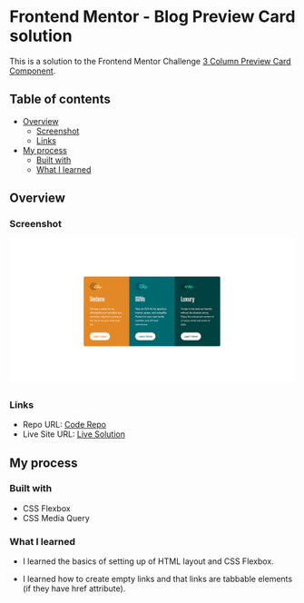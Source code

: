 # Frontend Mentor - Blog Preview Card solution

This is a solution to the Frontend Mentor Challenge [3 Column Preview Card Component](https://www.frontendmentor.io/challenges/3column-preview-card-component-pH92eAR2-).

## Table of contents

- [Overview](#overview)
  - [Screenshot](#screenshot)
  - [Links](#links)
- [My process](#my-process)
  - [Built with](#built-with)
  - [What I learned](#what-i-learned)


## Overview

### Screenshot

![Screenshot](./screenshot.png)

### Links

- Repo URL: [Code Repo](https://github.com/nishantm96/nishantm96.github.io/tree/main/three-column-preview-card-component)
- Live Site URL: [Live Solution](https://nishantm96.github.io/three-column-preview-card-component)

## My process

### Built with

- CSS Flexbox
- CSS Media Query

### What I learned

- I learned the basics of setting up of HTML layout and CSS Flexbox. 

- I learned how to create empty links and that links are tabbable elements (if they have href attribute).


